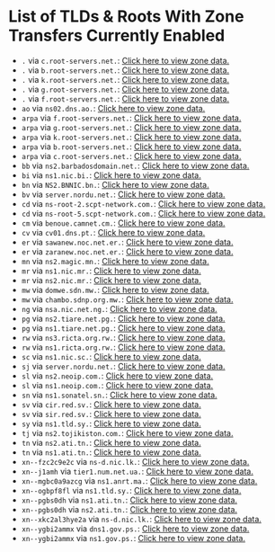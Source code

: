 # List of TLDs & Roots With Zone Transfers Currently Enabled

* `.` via `c.root-servers.net.`: [Click here to view zone data.](archives/root/c.root-servers.net.zone)
* `.` via `b.root-servers.net.`: [Click here to view zone data.](archives/root/b.root-servers.net.zone)
* `.` via `k.root-servers.net.`: [Click here to view zone data.](archives/root/k.root-servers.net.zone)
* `.` via `g.root-servers.net.`: [Click here to view zone data.](archives/root/g.root-servers.net.zone)
* `.` via `f.root-servers.net.`: [Click here to view zone data.](archives/root/f.root-servers.net.zone)
* `ao` via `ns02.dns.ao.`: [Click here to view zone data.](archives/ao/ns02.dns.ao.zone)
* `arpa` via `f.root-servers.net.`: [Click here to view zone data.](archives/arpa/f.root-servers.net.zone)
* `arpa` via `g.root-servers.net.`: [Click here to view zone data.](archives/arpa/g.root-servers.net.zone)
* `arpa` via `k.root-servers.net.`: [Click here to view zone data.](archives/arpa/k.root-servers.net.zone)
* `arpa` via `b.root-servers.net.`: [Click here to view zone data.](archives/arpa/b.root-servers.net.zone)
* `arpa` via `c.root-servers.net.`: [Click here to view zone data.](archives/arpa/c.root-servers.net.zone)
* `bb` via `ns2.barbadosdomain.net.`: [Click here to view zone data.](archives/bb/ns2.barbadosdomain.net.zone)
* `bi` via `ns1.nic.bi.`: [Click here to view zone data.](archives/bi/ns1.nic.bi.zone)
* `bn` via `NS2.BNNIC.bn.`: [Click here to view zone data.](archives/bn/NS2.BNNIC.bn.zone)
* `bv` via `server.nordu.net.`: [Click here to view zone data.](archives/bv/server.nordu.net.zone)
* `cd` via `ns-root-2.scpt-network.com.`: [Click here to view zone data.](archives/cd/ns-root-2.scpt-network.com.zone)
* `cd` via `ns-root-5.scpt-network.com.`: [Click here to view zone data.](archives/cd/ns-root-5.scpt-network.com.zone)
* `cm` via `benoue.camnet.cm.`: [Click here to view zone data.](archives/cm/benoue.camnet.cm.zone)
* `cv` via `cv01.dns.pt.`: [Click here to view zone data.](archives/cv/cv01.dns.pt.zone)
* `er` via `sawanew.noc.net.er.`: [Click here to view zone data.](archives/er/sawanew.noc.net.er.zone)
* `er` via `zaranew.noc.net.er.`: [Click here to view zone data.](archives/er/zaranew.noc.net.er.zone)
* `mn` via `ns2.magic.mn.`: [Click here to view zone data.](archives/mn/ns2.magic.mn.zone)
* `mr` via `ns1.nic.mr.`: [Click here to view zone data.](archives/mr/ns1.nic.mr.zone)
* `mr` via `ns2.nic.mr.`: [Click here to view zone data.](archives/mr/ns2.nic.mr.zone)
* `mw` via `domwe.sdn.mw.`: [Click here to view zone data.](archives/mw/domwe.sdn.mw.zone)
* `mw` via `chambo.sdnp.org.mw.`: [Click here to view zone data.](archives/mw/chambo.sdnp.org.mw.zone)
* `ng` via `nsa.nic.net.ng.`: [Click here to view zone data.](archives/ng/nsa.nic.net.ng.zone)
* `pg` via `ns2.tiare.net.pg.`: [Click here to view zone data.](archives/pg/ns2.tiare.net.pg.zone)
* `pg` via `ns1.tiare.net.pg.`: [Click here to view zone data.](archives/pg/ns1.tiare.net.pg.zone)
* `rw` via `ns3.ricta.org.rw.`: [Click here to view zone data.](archives/rw/ns3.ricta.org.rw.zone)
* `rw` via `ns1.ricta.org.rw.`: [Click here to view zone data.](archives/rw/ns1.ricta.org.rw.zone)
* `sc` via `ns1.nic.sc.`: [Click here to view zone data.](archives/sc/ns1.nic.sc.zone)
* `sj` via `server.nordu.net.`: [Click here to view zone data.](archives/sj/server.nordu.net.zone)
* `sl` via `ns2.neoip.com.`: [Click here to view zone data.](archives/sl/ns2.neoip.com.zone)
* `sl` via `ns1.neoip.com.`: [Click here to view zone data.](archives/sl/ns1.neoip.com.zone)
* `sn` via `ns1.sonatel.sn.`: [Click here to view zone data.](archives/sn/ns1.sonatel.sn.zone)
* `sv` via `cir.red.sv.`: [Click here to view zone data.](archives/sv/cir.red.sv.zone)
* `sv` via `sir.red.sv.`: [Click here to view zone data.](archives/sv/sir.red.sv.zone)
* `sy` via `ns1.tld.sy.`: [Click here to view zone data.](archives/sy/ns1.tld.sy.zone)
* `tj` via `ns2.tojikiston.com.`: [Click here to view zone data.](archives/tj/ns2.tojikiston.com.zone)
* `tn` via `ns2.ati.tn.`: [Click here to view zone data.](archives/tn/ns2.ati.tn.zone)
* `tn` via `ns1.ati.tn.`: [Click here to view zone data.](archives/tn/ns1.ati.tn.zone)
* `xn--fzc2c9e2c` via `ns-d.nic.lk.`: [Click here to view zone data.](archives/xn--fzc2c9e2c/ns-d.nic.lk.zone)
* `xn--j1amh` via `tier1.num.net.ua.`: [Click here to view zone data.](archives/xn--j1amh/tier1.num.net.ua.zone)
* `xn--mgbc0a9azcg` via `ns1.anrt.ma.`: [Click here to view zone data.](archives/xn--mgbc0a9azcg/ns1.anrt.ma.zone)
* `xn--ogbpf8fl` via `ns1.tld.sy.`: [Click here to view zone data.](archives/xn--ogbpf8fl/ns1.tld.sy.zone)
* `xn--pgbs0dh` via `ns1.ati.tn.`: [Click here to view zone data.](archives/xn--pgbs0dh/ns1.ati.tn.zone)
* `xn--pgbs0dh` via `ns2.ati.tn.`: [Click here to view zone data.](archives/xn--pgbs0dh/ns2.ati.tn.zone)
* `xn--xkc2al3hye2a` via `ns-d.nic.lk.`: [Click here to view zone data.](archives/xn--xkc2al3hye2a/ns-d.nic.lk.zone)
* `xn--ygbi2ammx` via `dns1.gov.ps.`: [Click here to view zone data.](archives/xn--ygbi2ammx/dns1.gov.ps.zone)
* `xn--ygbi2ammx` via `ns1.gov.ps.`: [Click here to view zone data.](archives/xn--ygbi2ammx/ns1.gov.ps.zone)
